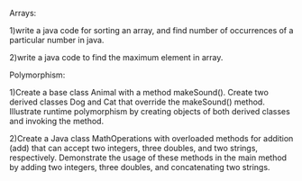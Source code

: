Arrays: 

1)write a java code for sorting an array, and find number of occurrences of a particular number in java. 

2)write a java code to find the maximum element in array. 
 
Polymorphism:

1)Create a base class Animal with a method makeSound(). Create two derived classes Dog and Cat that override the makeSound() method. Illustrate runtime polymorphism by creating objects of both derived classes and invoking the method. 

2)Create a Java class MathOperations with overloaded methods for addition (add) that can accept two integers, three doubles, and two strings, respectively. Demonstrate the usage of these methods in the main method by adding two integers, three doubles, and concatenating two strings. 
